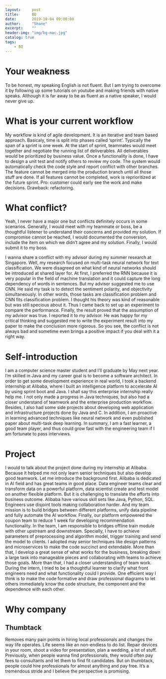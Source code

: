 ```yaml
---
layout:     post
title:      BQ
date:       2019-10-04 09:00:00
author:     "Shane"
excerpt:    ""
header-img: "img/bg-mac.jpg"
catalog: true
tags:
    - BQ
---
```


# Your weakness
To be honest, my speaking English is not fluent. But I am trying to overcome it by following up some tutorials on youtube and making friends with native speaks. Although it is far away to be as fluent as a native speaker, I would never give up.

# What is your current workflow
My workflow is kind of agile development. It is an iterative and team based approach. Basicaly, time is split into phases called ‘sprint’. Typically the span of a sprint is one week. At the start of sprint, teammates would meet together and negotiate the running list of deliverables. All deliverables would be prioritized by business value. Once a functionality is done, I have to design a unit test and notify others to review my code. The system would automatically check the code style and report conflict with other branches. The feature cannot be merged into the production branch until all those stuff are done. If all features cannot be completed, work is reprioritized at the future sprint.
Pro: customer could early see the work and make decisions.
Drawback: refactoring.

# What conflict?
Yeah, I never have a major one but conflicts definitely occurs in some scenarios. Generally, I would meet with my teammate or boss, be a thoughtful listener to understand their concerns and provided my solution. If compromise cannot be reached, I would documented the conversion, include the item on which we didn’t agree and my solution. Finally, I would submit it to my boss.

I wanna share a conflict with my advisor during my summer research at Singapore. Well, my research focused on multi-task neural network for text classification. We were disagreed on what kind of neural networks should be introduced at shared layer for. At first, I preferred the RNN because it is very popular in the field of machine translation and it could capture the long dependency of words in sentences. But my advisor suggested me to use CNN. He said my task is to detect the sentiment polarity, and objectivity simultaneously. In other words, those tasks are classification problem and CNN fits classification problem. I thought his theory was kind of reasonable but was still specious about it. Thus I came back to set up an experiment to compare the performance. Finally, the result proved that the assumption of my advisor was true. I reported it to my advisor. He was happy for my critical thinking and suggested me to write the experiment result into my paper to make the conclusion more rigorous. So you see, the conflict is not always bad and sometime even brings a positive impact if you deal with it a right way.

# Self-introduction
I am a computer science master student and I’ll graduate by May next year. I’m skilled in Java and my career goal is to become a software architect. In order to get some development experience in real world, I took a backend internship at Alibaba, where I built an intelligence platform to accelerate AI by using sprint boot and Java. I shall say this enterprise internship really help me. I not only made a progress in Java techniques, but also had a closer understand of teamwork and the enterprise production workflow. Besides, I also had some side projects about developing web application and infrastructure projects done by Java and C. In addition, I am proactive in learning advanced techniques like neural network and even published paper about multi-task deep learning. In summary, I am a fast learner, a good team player, and thus could grow fast with the engineering team if I am fortunate to pass interviews.

# Project
I would to talk about the project done during my internship at Alibaba. Because it helped me not only learn senior techniques but also develop good teamwork. Let me introduce the background first. Alibaba is dedicated in AI field and has great teams in good place. Data engineer teams clear and transform data on a powerful platform, data scientist create and test model on another flexible platform. But it is challenging to translate the efforts into business outcome. Alibaba have various skill sets like Java, Python, SQL. Engineers use disjoint tools making collaboration harder. And my team mission is to build bridges between different platforms, unify data pipeline and fully automate the AI workflow. Finally, our platform empowered the coupon team to reduce 1 week for developing recommendation functionality. In the team, I am responsible to bridges offline train module with other upstream and downstream. Specially, I have to achieve parameters of preprocessing and algorithm model, trigger training and send the model to clients. I adopted may senior techniques like design patterns and microservices to make the code succinct and extendable. More than that, I develop a great sense of what works for the business, breaking down a large task into manageable pieces and collaborating with teams to achieve those goals. More than that, I had a closer understanding of team work. During the intern, I tried to be a thoughtful learner to clarify what front engineers need and what functionality could I provide. One efficient way I think is to make the code formative and draw professional diagrams to let others immediately know the code structure, the component and the dependence with each other. 

# Why company

## Thumbtack
Removes many pain points in hiring local professionals and changes the way life operates. Life seems like an non-endless to do list. Repair devices in your room, shoot a video for presentation, plan a wedding, a lot of stuff. Previously, when people wanna find professionals, they would often pay fees to consultants and let them to find fit candidates. But on thumbtack, people could hire professionals for almost anything and pay free. It’s a tremendous stride and I believe the perspective is promising.



